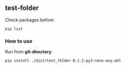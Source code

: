## test-folder

Check packages before: 
```
pip list
```
### How to use
Run from **git-directory**:
```
pip install ./dist/test_folder-0.1.1-py3-none-any.whl
```
